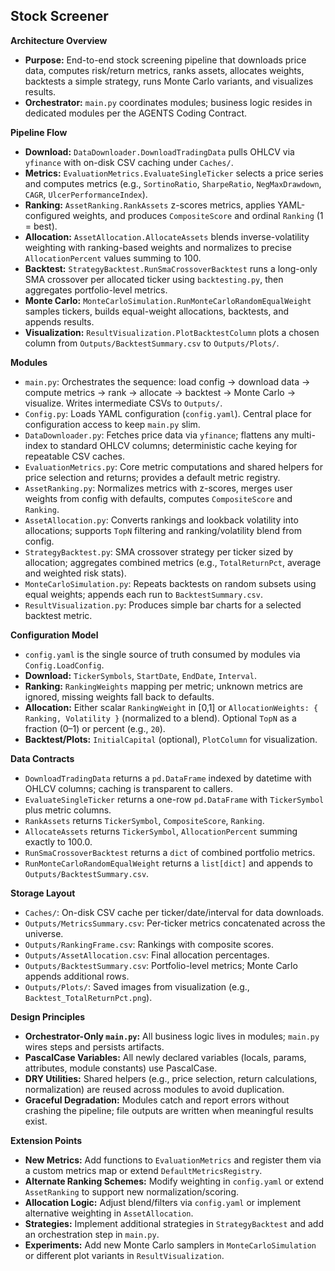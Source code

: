 ## Stock Screener

**Architecture Overview**
- **Purpose:** End-to-end stock screening pipeline that downloads price data, computes risk/return metrics, ranks assets, allocates weights, backtests a simple strategy, runs Monte Carlo variants, and visualizes results.
- **Orchestrator:** `main.py` coordinates modules; business logic resides in dedicated modules per the AGENTS Coding Contract.

**Pipeline Flow**
- **Download:** `DataDownloader.DownloadTradingData` pulls OHLCV via `yfinance` with on-disk CSV caching under `Caches/`.
- **Metrics:** `EvaluationMetrics.EvaluateSingleTicker` selects a price series and computes metrics (e.g., `SortinoRatio`, `SharpeRatio`, `NegMaxDrawdown`, `CAGR`, `UlcerPerformanceIndex`).
- **Ranking:** `AssetRanking.RankAssets` z-scores metrics, applies YAML-configured weights, and produces `CompositeScore` and ordinal `Ranking` (1 = best).
- **Allocation:** `AssetAllocation.AllocateAssets` blends inverse-volatility weighting with ranking-based weights and normalizes to precise `AllocationPercent` values summing to 100.
- **Backtest:** `StrategyBacktest.RunSmaCrossoverBacktest` runs a long-only SMA crossover per allocated ticker using `backtesting.py`, then aggregates portfolio-level metrics.
- **Monte Carlo:** `MonteCarloSimulation.RunMonteCarloRandomEqualWeight` samples tickers, builds equal-weight allocations, backtests, and appends results.
- **Visualization:** `ResultVisualization.PlotBacktestColumn` plots a chosen column from `Outputs/BacktestSummary.csv` to `Outputs/Plots/`.

**Modules**
- `main.py`: Orchestrates the sequence: load config → download data → compute metrics → rank → allocate → backtest → Monte Carlo → visualize. Writes intermediate CSVs to `Outputs/`.
- `Config.py`: Loads YAML configuration (`config.yaml`). Central place for configuration access to keep `main.py` slim.
- `DataDownloader.py`: Fetches price data via `yfinance`; flattens any multi-index to standard OHLCV columns; deterministic cache keying for repeatable CSV caches.
- `EvaluationMetrics.py`: Core metric computations and shared helpers for price selection and returns; provides a default metric registry.
- `AssetRanking.py`: Normalizes metrics with z-scores, merges user weights from config with defaults, computes `CompositeScore` and `Ranking`.
- `AssetAllocation.py`: Converts rankings and lookback volatility into allocations; supports `TopN` filtering and ranking/volatility blend from config.
- `StrategyBacktest.py`: SMA crossover strategy per ticker sized by allocation; aggregates combined metrics (e.g., `TotalReturnPct`, average and weighted risk stats).
- `MonteCarloSimulation.py`: Repeats backtests on random subsets using equal weights; appends each run to `BacktestSummary.csv`.
- `ResultVisualization.py`: Produces simple bar charts for a selected backtest metric.

**Configuration Model**
- `config.yaml` is the single source of truth consumed by modules via `Config.LoadConfig`.
- **Download:** `TickerSymbols`, `StartDate`, `EndDate`, `Interval`.
- **Ranking:** `RankingWeights` mapping per metric; unknown metrics are ignored, missing weights fall back to defaults.
- **Allocation:** Either scalar `RankingWeight` in [0,1] or `AllocationWeights: { Ranking, Volatility }` (normalized to a blend). Optional `TopN` as a fraction (0–1) or percent (e.g., `20`).
- **Backtest/Plots:** `InitialCapital` (optional), `PlotColumn` for visualization.

**Data Contracts**
- `DownloadTradingData` returns a `pd.DataFrame` indexed by datetime with OHLCV columns; caching is transparent to callers.
- `EvaluateSingleTicker` returns a one-row `pd.DataFrame` with `TickerSymbol` plus metric columns.
- `RankAssets` returns `TickerSymbol`, `CompositeScore`, `Ranking`.
- `AllocateAssets` returns `TickerSymbol`, `AllocationPercent` summing exactly to 100.0.
- `RunSmaCrossoverBacktest` returns a `dict` of combined portfolio metrics.
- `RunMonteCarloRandomEqualWeight` returns a `list[dict]` and appends to `Outputs/BacktestSummary.csv`.

**Storage Layout**
- `Caches/`: On-disk CSV cache per ticker/date/interval for data downloads.
- `Outputs/MetricsSummary.csv`: Per-ticker metrics concatenated across the universe.
- `Outputs/RankingFrame.csv`: Rankings with composite scores.
- `Outputs/AssetAllocation.csv`: Final allocation percentages.
- `Outputs/BacktestSummary.csv`: Portfolio-level metrics; Monte Carlo appends additional rows.
- `Outputs/Plots/`: Saved images from visualization (e.g., `Backtest_TotalReturnPct.png`).

**Design Principles**
- **Orchestrator-Only `main.py`:** All business logic lives in modules; `main.py` wires steps and persists artifacts.
- **PascalCase Variables:** All newly declared variables (locals, params, attributes, module constants) use PascalCase.
- **DRY Utilities:** Shared helpers (e.g., price selection, return calculations, normalization) are reused across modules to avoid duplication.
- **Graceful Degradation:** Modules catch and report errors without crashing the pipeline; file outputs are written when meaningful results exist.

**Extension Points**
- **New Metrics:** Add functions to `EvaluationMetrics` and register them via a custom metrics map or extend `DefaultMetricsRegistry`.
- **Alternate Ranking Schemes:** Modify weighting in `config.yaml` or extend `AssetRanking` to support new normalization/scoring.
- **Allocation Logic:** Adjust blend/filters via `config.yaml` or implement alternative weighting in `AssetAllocation`.
- **Strategies:** Implement additional strategies in `StrategyBacktest` and add an orchestration step in `main.py`.
- **Experiments:** Add new Monte Carlo samplers in `MonteCarloSimulation` or different plot variants in `ResultVisualization`.


